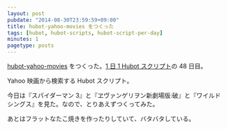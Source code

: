 ```yaml
---
layout: post
pubdate: "2014-08-30T23:59:59+09:00"
title: hubot-yahoo-movies をつくった
tags: [hubot, hubot-scripts, hubot-script-per-day]
minutes: 1
pagetype: posts
---
```

[hubot-yahoo-movies][gh:bouzuya/hubot-yahoo-movies] をつくった。[1 日 1 Hubot スクリプト][hubot-script-per-day]の 48 日目。

Yahoo 映画から検索する Hubot スクリプト。

今日は『スパイダーマン 3』と『ヱヴァンゲリヲン新劇場版:破』と『ワイルドシングス』を見た。なので、とりあえずつくってみた。

あとはフラットなたこ焼きを作ったりしていて、バタバタしている。

[gh:bouzuya/hubot-yahoo-movies]: https://github.com/bouzuya/hubot-convertion
[hubot-script-per-day]: http://blog.bouzuya.net/posts?tags=hubot-script-per-day
